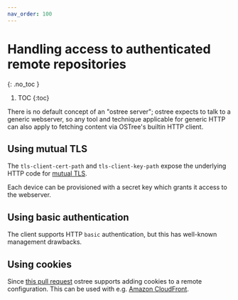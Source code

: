 ```yaml
---
nav_order: 100
---
```


# Handling access to authenticated remote repositories
{: .no_toc }

1. TOC
{:toc}

<!-- SPDX-License-Identifier: (CC-BY-SA-3.0 OR GFDL-1.3-or-later) -->

There is no default concept of an "ostree server"; ostree expects to talk to a generic webserver, so any tool and technique applicable for generic HTTP can also apply to fetching content via OSTree's builtin HTTP client.

## Using mutual TLS

The `tls-client-cert-path` and `tls-client-key-path` expose the underlying HTTP code for [mutual TLS](https://en.wikipedia.org/wiki/Mutual_authentication).

Each device can be provisioned with a secret key which grants it access to the webserver.

## Using basic authentication

The client supports HTTP `basic` authentication, but this has well-known management drawbacks.

## Using cookies

Since [this pull request](https://github.com/ostreedev/ostree/pull/531) ostree supports adding cookies to a remote configuration.  This can be used with e.g. [Amazon CloudFront](https://docs.aws.amazon.com/AmazonCloudFront/latest/DeveloperGuide/private-content-signed-cookies.html).
